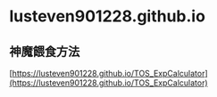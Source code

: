 # lusteven901228.github.io
## 神魔餵食方法
[https://lusteven901228.github.io/TOS_ExpCalculator](https://lusteven901228.github.io/TOS_ExpCalculator)
